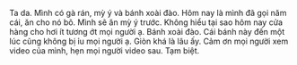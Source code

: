 Ta da. Mình có gà rán, mỳ ý và bánh xoài đào. Hôm nay là mình đã gọi năm cái, ăn cho nó bõ. Mình sẽ ăn mỳ ý trước. Không hiểu tại sao hôm nay cửa hàng cho hơi ít tương ớt mọi người ạ. Bánh xoài đào. Cái bánh này đến một lúc cũng không bị ỉu mọi người ạ. Giòn khá là lâu ấy. Cảm ơn mọi người xem video của mình, hẹn mọi người video sau. Tạm biệt.